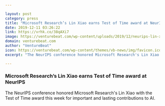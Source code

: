 ```yaml
---

layout: post
category: press
title: "Microsoft Research’s Lin Xiao earns Test of Time award at NeurIPS"
date: 2019-12-11 03:26:22
link: https://vrhk.co/38qAXi7
image: https://venturebeat.com/wp-content/uploads/2019/12/neurips-lin-xiao-test-of-time.jpg?w=1200&strip=all
domain: venturebeat.com
author: "VentureBeat"
icon: https://venturebeat.com/wp-content/themes/vb-news/img/favicon.ico
excerpt: "The NeurIPS conference honored Microsoft Research's Lin Xiao with the Test of Time award this week for important and lasting contributions to AI."

---
```


### Microsoft Research’s Lin Xiao earns Test of Time award at NeurIPS

The NeurIPS conference honored Microsoft Research's Lin Xiao with the Test of Time award this week for important and lasting contributions to AI.
